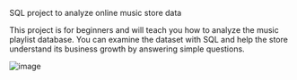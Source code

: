 SQL project to analyze online music store data

This project is for beginners and will teach you how to analyze the music playlist database. You can examine the dataset with SQL and help the store understand its business growth by answering simple questions.

![image](https://github.com/user-attachments/assets/b7aae5c9-c625-46ec-9af0-f2717d727454)

